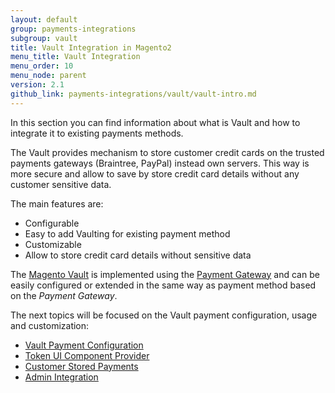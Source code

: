 ```yaml
---
layout: default
group: payments-integrations
subgroup: vault
title: Vault Integration in Magento2
menu_title: Vault Integration
menu_order: 10
menu_node: parent
version: 2.1
github_link: payments-integrations/vault/vault-intro.md
---
```


In this section you can find information about what is Vault and how to integrate it to existing payments methods.

The Vault provides mechanism to store customer credit cards on the trusted payments gateways (Braintree, PayPal) instead own servers.
This way is more secure and allow to save by store credit card details without any customer sensitive data.

The main features are:

* Configurable
* Easy to add Vaulting for existing payment method
* Customizable
* Allow to store credit card details without sensitive data

The [Magento Vault]({{site.mage2100url}}app/code/Magento/Vault) is implemented using the [Payment Gateway]({{site.gdeurl}}payments-integrations/bk-payments-integrations.html) and
can be easily configured or extended in the same way as payment method based on the _Payment Gateway_.

The next topics will be focused on the Vault payment configuration, usage and customization:

 - [Vault Payment Configuration]({{site.gdeurl21}}payments-integrations/vault/configuration.html)
 - [Token UI Component Provider]({{site.gdeurl21}}payments-integrations/vault/token-ui-component-provider.html)
 - [Customer Stored Payments]({{site.gdeurl21}}payments-integrations/vault/customer-stored-payments.html)
 - [Admin Integration]({{site.gdeurl21}}payments-integrations/vault/admin-integration.html)